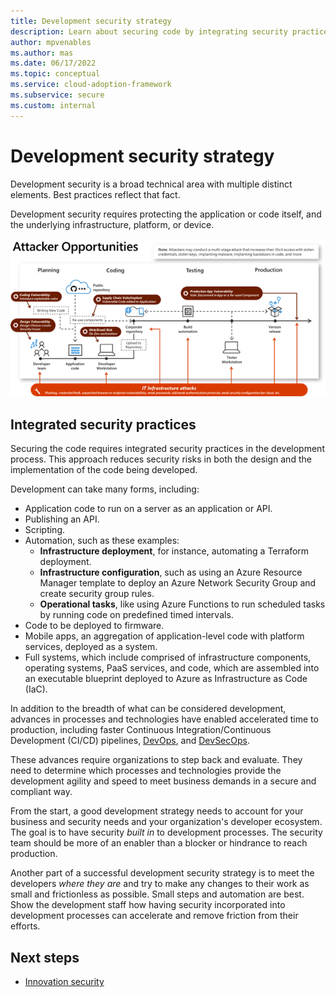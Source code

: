 ```yaml
---
title: Development security strategy
description: Learn about securing code by integrating security practices into the development process, which reduces security risks in code design and implementation.
author: mpvenables
ms.author: mas
ms.date: 06/17/2022
ms.topic: conceptual
ms.service: cloud-adoption-framework
ms.subservice: secure
ms.custom: internal
---
```


# Development security strategy

Development security is a broad technical area with multiple distinct elements. Best practices reflect that fact.

Development security requires protecting the application or code itself, and the underlying infrastructure, platform, or device.

![Diagram shows attacker opportunities, including I T infrastructure attacks.](./media/development-lifecycle-attacker-opportunities.png)

## Integrated security practices

Securing the code requires integrated security practices in the development process. This approach reduces security risks in both the design and the implementation of the code being developed.

Development can take many forms, including:

- Application code to run on a server as an application or API.
- Publishing an API.
- Scripting.
- Automation, such as these examples:
  - **Infrastructure deployment**, for instance, automating a Terraform deployment.
  - **Infrastructure configuration**, such as using an Azure Resource Manager template to deploy an Azure Network Security Group and create security group rules.
  - **Operational tasks**, like using Azure Functions to run scheduled tasks by running code on predefined timed intervals.
- Code to be deployed to firmware.
- Mobile apps, an aggregation of application-level code with platform services, deployed as a system.
- Full systems, which include comprised of infrastructure components, operating systems, PaaS services, and code, which are assembled into an executable blueprint deployed to Azure as Infrastructure as Code (IaC).

In addition to the breadth of what can be considered development, advances in processes and technologies have enabled accelerated time to production, including faster Continuous Integration/Continuous Development (CI/CD) pipelines, [DevOps](/devops/what-is-devops), and [DevSecOps](/devops/operate/security-in-devops).

These advances require organizations to step back and evaluate. They need to determine which processes and technologies provide the development agility and speed to meet business demands in a secure and compliant way.

From the start, a good development strategy needs to account for your business and security needs and your organization's developer ecosystem. The goal is to have security *built in* to development processes. The security team should be more of an enabler than a blocker or hindrance to reach production.

Another part of a successful development security strategy is to meet the developers *where they are* and try to make any changes to their work as small and frictionless as possible. Small steps and automation are best. Show the development staff how having security incorporated into development processes can accelerate and remove friction from their efforts.

## Next steps

- [Innovation security](development-innovation-security.md)
